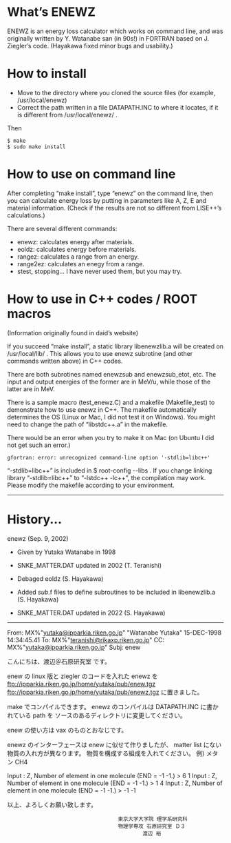 # What’s ENEWZ

ENEWZ is an energy loss calculator which works on command line, and was originally written by Y. Watanabe san (in 90s!) in FORTRAN based on J. Ziegler’s code. (Hayakawa fixed minor bugs and usability.)

# How to install
* Move to the directory where you cloned the source files (for example, /usr/local/enewz)
* Correct the path written in a file DATAPATH.INC to where it locates, if it is different from /usr/local/enewz/ .

Then
```consol
$ make
$ sudo make install
```

# How to use on command line
After completing “make install”, type “enewz” on the command line, then you can calculate energy loss by putting in parameters like A, Z, E and material information. (Check if the results are not so different from LISE++’s calculations.)

There are several different commands:
* enewz: calculates energy after materials.
* eoldz: calculates energy before materials.
* rangez: calculates a range from an energy.
* range2ez: calculates an enegy from a range.
* stest, stopping… I have never used them, but you may try.

# How to use in C++ codes / ROOT macros
(Information originally found in daid’s website)

If you succeed “make install”, a static library libenewzlib.a will be created on /usr/local/lib/ . This allows you to use enewz subrotine (and other commands written above) in C++ codes.

There are both subrotines named enewzsub and enewzsub_etot, etc. The input and output energies of the former are in MeV/u, while those of the latter are in MeV. 

There is a sample macro (test_enewz.C) and a makefile (Makefile_test) to demonstrate how to use enewz in C++. The makefile automatically determines the OS (Linux or Mac, I did not test it on Windows). You might need to change the path of “libstdc++.a” in the makefile. 

There would be an error when you try to make it on Mac (on Ubuntu I did not get such an error.) 

```consol
gfortran: error: unrecognized command-line option '-stdlib=libc++'
```

“-stdlib=libc++” is included in $ root-config --libs . If you change linking library “-stdlib=libc++” to “-lstdc++ -lc++”, the compilation may work. Please modify the makefile according to your environment. 





--------------------------------------------------------------------------------------------
# History...

enewz  (Sep. 9, 2002)

- Given by Yutaka Watanabe in 1998

- SNKE_MATTER.DAT updated in 2002 (T. Teranishi)

- Debaged eoldz (S. Hayakawa)

- Added *sub*.f files to define subroutines to be included in libenewzlib.a (S. Hayakawa)

- SNKE_MATTER.DAT updated in 2022 (S. Hayakawa)

-----------------------------------------------------------------------------
From:	MX%"yutaka@ipparkia.riken.go.jp"  "Watanabe Yutaka" 15-DEC-1998 14:34:45.41
To:	MX%"teranishi@rikaxp.riken.go.jp"
CC:	MX%"yutaka@ipparkia.riken.go.jp"
Subj:	enew

 こんにちは、渡辺＠石原研究室 です。

 enew の linux 版と ziegler のコードを入れた enewz を
ftp://ipparkia.riken.go.jp/home/yutaka/pub/enew.tgz
ftp://ipparkia.riken.go.jp/home/yutaka/pub/enewz.tgz
に置きました。

make でコンパイルできます。
enewz のコンパイルは DATAPATH.INC に書かれている path を
ソースのあるディレクトリに変更してください。

enew の使い方は vax のものとおなじです。

enewz のインターフェースは enew に似せて作りましたが、
matter list にない物質の入れ方が異なります。
物質を構成する組成を入れてください。
例)
  メタン CH4
   
   Input : Z, Number of element in one molecule (END = -1 -1.)
     > 
6 1
   Input : Z, Number of element in one molecule (END = -1 -1.)
     > 
1 4
   Input : Z, Number of element in one molecule (END = -1 -1.)
     > 
-1 -1

 以上、よろしくお願い致します。

                                        東京大学大学院 理学系研究科
                                        物理学専攻 石原研究室 Ｄ３
                                                渡辺 裕
